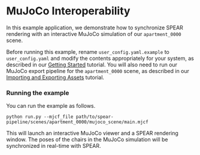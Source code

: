 # MuJoCo Interoperability

In this example application, we demonstrate how to synchronize SPEAR rendering with an interactive MuJoCo simulation of our `apartment_0000` scene.

Before running this example, rename `user_config.yaml.example` to `user_config.yaml` and modify the contents appropriately for your system, as described in our [Getting Started](../../docs/getting_started.md) tutorial. You will also need to run our MuJoCo export pipeline for the `apartment_0000` scene, as described in our [Importing and Exporting Assets](../../docs/importing_and_exporting_assets.md) tutorial. 

### Running the example

You can run the example as follows.

```console
python run.py --mjcf_file path/to/spear-pipeline/scenes/apartment_0000/mujoco_scene/main.mjcf
```

This will launch an interactive MuJoCo viewer and a SPEAR rendering window. The poses of the chairs in the MuJoCo simulation will be synchronized in real-time with SPEAR.
